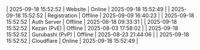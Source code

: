 | 2025-09-18 15:52:52 | Website | Online | 2025-09-18 15:52:49 |
| 2025-09-18 15:52:52 | Registration | Offline | 2025-09-09 16:40:23 |
| 2025-09-18 15:52:52 | Auth Server | Offline | 2025-08-18 09:33:31 |
| 2025-09-18 15:52:52 | Kezan (PvE) | Offline | 2025-08-03 17:58:02 |
| 2025-09-18 15:52:52 | Gurubashi (PvP) | Offline | 2025-08-23 21:44:06 |
| 2025-09-18 15:52:52 | Cloudflare | Online | 2025-09-18 15:52:49 |
